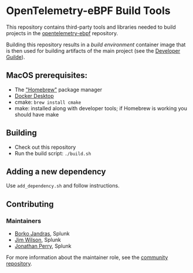 # OpenTelemetry-eBPF Build Tools

This repository contains third-party tools and libraries needed to build
projects in the [opentelemetry-ebpf](https://github.com/open-telemetry/opentelemetry-ebpf)
repository.

Building this repository results in a _build environment_ container image that
is then used for building artifacts of the main project (see the
[Developer Guilde](https://github.com/open-telemetry/opentelemetry-ebpf/blob/main/docs/developing.md)).

## MacOS prerequisites:

* The ["Homebrew"](https://brew.sh/) package manager
* [Docker Desktop](https://hub.docker.com/editions/community/docker-ce-desktop-mac)
* cmake: `brew install cmake`
* make: installed along with developer tools; if Homebrew is working you should have make

## Building

* Check out this repository
* Run the build script: `./build.sh`

## Adding a new dependency

Use `add_dependency.sh` and follow instructions.

## Contributing ##

### Maintainers

- [Borko Jandras](https://github.com/bjandras), Splunk
- [Jim Wilson](https://github.com/jmw51798), Splunk
- [Jonathan Perry](https://github.com/yonch), Splunk

For more information about the maintainer role, see the [community repository](https://github.com/open-telemetry/community/blob/main/community-membership.md#maintainer).
